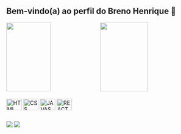 ## Bem-vindo(a) ao perfil do Breno Henrique 👋

<div>
  <img height="180em" width="48%" src="https://github-readme-stats.vercel.app/api?username=Breno-Matos&show_icons=true&theme=tokyonight&include_all_commits=true&count_privare=true"/>
  <img height="180em" width="50%" src="https://github-readme-stats.vercel.app/api/top-langs/?username=Breno-Matos&layout=compact&theme=tokyonight">
</div>

<div style="display: inline_block"> <br>
  <img align="center" alt="HTML" height="30" width="40" src="https://devicon-website.vercel.app/api/html5/plain.svg" />
  <img align="center" alt="CSS" height="30" width="40" src="https://devicon-website.vercel.app/api/css3/plain.svg" /> 
  <img align="center" alt="JAVASCRIPT" height="30" width="40" src="https://devicon-website.vercel.app/api/javascript/plain.svg"></img>
  <img align="center" alt="REACT" height="30" width="40" src="https://devicon-website.vercel.app/api/react/original-wordmark.svg"></img>
</div>

##

<div>
  <a href= "https://www.linkedin.com/in/breno-henrique-matos-17054219b/" target= "_blank"> <img src = "https://img.shields.io/badge/LinkedIn-0077B5?style=for-the-badge&logo=linkedin&logoColor=white" ></a>
  <a href= "mailto:bhsmatos28@gmail.com" target= "_blank"> <img src = "https://img.shields.io/badge/Gmail-D14836?style=for-the-badge&logo=gmail&logoColor=white" ></a>
</div>
